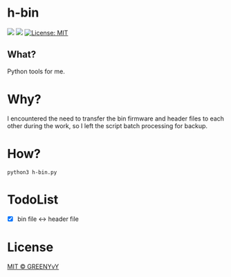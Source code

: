 # h-bin
![](https://img.shields.io/badge/author-GREENYVY-brightgreen.svg)  ![](https://img.shields.io/badge/language-python-orange.svg) [![License: MIT](https://img.shields.io/badge/License-MIT-yellow.svg)](LICENSE)

## What?
Python tools for me.

# Why?
I encountered the need to transfer the bin firmware and header files to each other during the work, so I left the script batch processing for backup.

# How?
``` shell
python3 h-bin.py
```

# TodoList
- [X] bin file <-> header file

# License
[MIT © GREENYvY](./LICENSE)
